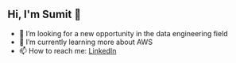 ## Hi, I'm Sumit 👋

- 🤔 I’m looking for a new opportunity in the data engineering field
- 🌱 I’m currently learning more about AWS
- 📫 How to reach me: <a href="https://www.linkedin.com/in/sumitsingwal/">LinkedIn</a>
<!--
**sumitsingwal/sumitsingwal** is a ✨ _special_ ✨ repository because its `README.md` (this file) appears on your GitHub profile.

Here are some ideas to get you started:

- 🔭 I’m currently working on ...
- 🌱 I’m currently learning ...
- 👯 I’m looking to collaborate on ...
- 🤔 I’m looking for help with ...
- 💬 Ask me about ...
- 📫 How to reach me: ...
- 😄 Pronouns: ...
- ⚡ Fun fact: ...
-->
